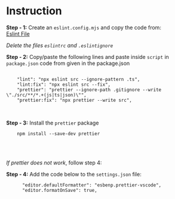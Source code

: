 # **Instruction**

**Step - 1:** Create an `eslint.config.mjs` and copy the code from:
<br>
[Eslint File](https://github.com/ShafiaChy/Eslint-Config-Setup/blob/main/eslint.config.mjs)
<br>

_Delete the files `eslintrc` and `.eslintignore`_

**Step - 2:** Copy/paste the following lines and paste inside `script` in `package.json` code from given in the package.json

```

    "lint": "npx eslint src --ignore-pattern .ts",
    "lint:fix": "npx eslint src --fix",
    "prettier": "prettier --ignore-path .gitignore --write \"./src/**/*.+(js|ts|json)\"",
    "prettier:fix": "npx prettier --write src",

```

<br>

**Step - 3:** Install the `prettier` package

```
    npm install --save-dev prettier
```

<br>

<br>

_If prettier does not work_, follow step 4:

**Step - 4:** Add the code below to the `settings.json` file:

```
      "editor.defaultFormatter": "esbenp.prettier-vscode",
      "editor.formatOnSave": true,
```

<br>
